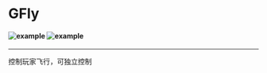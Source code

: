 GFly 
===

#### ![example](https://img.shields.io/badge/version-1.0.0-brightgreen.svg) ![example](https://img.shields.io/badge/release-1.0.0-brightgreen.svg) 
---
控制玩家飞行，可独立控制
